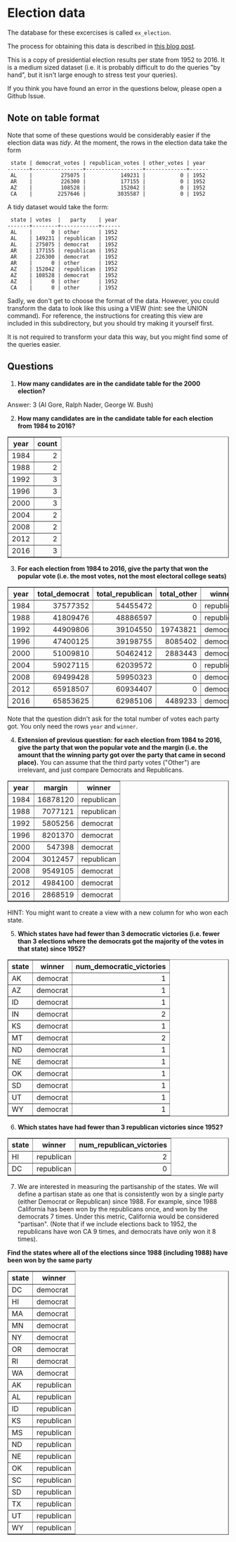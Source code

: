 # Election data

The database for these excercises is called `ex_election`.

The process for obtaining this data is described in [this blog post](https://kiwidamien.github.io/munging-with-multiindices-election-data.html).

This is a copy of presidential election results per state from 1952 to 2016. It is a medium sized dataset (i.e. it is probably difficult to do the queries "by hand", but it isn't large enough to stress test your queries).

If you think you have found an error in the questions below, please open a Github Issue.

## Note on table format

Note that some of these questions would be considerably easier if the election data was _tidy_. At the moment, the rows in the election data take the form
```
 state | democrat_votes | republican_votes | other_votes | year 
-------+----------------+------------------+-------------+------
 AL    |         275075 |           149231 |           0 | 1952
 AR    |         226300 |           177155 |           0 | 1952
 AZ    |         108528 |           152042 |           0 | 1952
 CA    |        2257646 |          3035587 |           0 | 1952
```

A tidy dataset would take the form:
```
 state | votes  |   party    | year 
-------+--------+------------+------
 AL    |      0 | other      | 1952
 AL    | 149231 | republican | 1952
 AL    | 275075 | democrat   | 1952
 AR    | 177155 | republican | 1952
 AR    | 226300 | democrat   | 1952
 AR    |      0 | other      | 1952
 AZ    | 152042 | republican | 1952
 AZ    | 108528 | democrat   | 1952
 AZ    |      0 | other      | 1952
 CA    |      0 | other      | 1952
```

Sadly, we don't get to choose the format of the data. However, you could transform the data to look like this using a VIEW (hint: see the UNION command). For reference, the instructions for creating this view are included in this subdirectory, but you should try making it yourself first.

It is not required to transform your data this way, but you might find some of the queries easier. 

## Questions

1. **How many candidates are in the candidate table for the 2000 election?**

Answer: 3 (Al Gore, Ralph Nader, George W. Bush)

2. **How many candidates are in the candidate table for each election from 1984 to 2016?**

<table border="1">
  <tr>
    <th align="center">year</th>
    <th align="center">count</th>
  </tr>
  <tr valign="top">
    <td align="right">1984</td>
    <td align="right">2</td>
  </tr>
  <tr valign="top">
    <td align="right">1988</td>
    <td align="right">2</td>
  </tr>
  <tr valign="top">
    <td align="right">1992</td>
    <td align="right">3</td>
  </tr>
  <tr valign="top">
    <td align="right">1996</td>
    <td align="right">3</td>
  </tr>
  <tr valign="top">
    <td align="right">2000</td>
    <td align="right">3</td>
  </tr>
  <tr valign="top">
    <td align="right">2004</td>
    <td align="right">2</td>
  </tr>
  <tr valign="top">
    <td align="right">2008</td>
    <td align="right">2</td>
  </tr>
  <tr valign="top">
    <td align="right">2012</td>
    <td align="right">2</td>
  </tr>
  <tr valign="top">
    <td align="right">2016</td>
    <td align="right">3</td>
  </tr>
</table>


3. **For each election from 1984 to 2016, give the party that won the popular vote (i.e. the most votes, not the most electoral college seats)**

<table border="1">
  <tr>
    <th align="center">year</th>
    <th align="center">total_democrat</th>
    <th align="center">total_republican</th>
    <th align="center">total_other</th>
    <th align="center">winner</th>
  </tr>
  <tr valign="top">
    <td align="right">1984</td>
    <td align="right">37577352</td>
    <td align="right">54455472</td>
    <td align="right">0</td>
    <td align="left">republican</td>
  </tr>
  <tr valign="top">
    <td align="right">1988</td>
    <td align="right">41809476</td>
    <td align="right">48886597</td>
    <td align="right">0</td>
    <td align="left">republican</td>
  </tr>
  <tr valign="top">
    <td align="right">1992</td>
    <td align="right">44909806</td>
    <td align="right">39104550</td>
    <td align="right">19743821</td>
    <td align="left">democrat</td>
  </tr>
  <tr valign="top">
    <td align="right">1996</td>
    <td align="right">47400125</td>
    <td align="right">39198755</td>
    <td align="right">8085402</td>
    <td align="left">democrat</td>
  </tr>
  <tr valign="top">
    <td align="right">2000</td>
    <td align="right">51009810</td>
    <td align="right">50462412</td>
    <td align="right">2883443</td>
    <td align="left">democrat</td>
  </tr>
  <tr valign="top">
    <td align="right">2004</td>
    <td align="right">59027115</td>
    <td align="right">62039572</td>
    <td align="right">0</td>
    <td align="left">republican</td>
  </tr>
  <tr valign="top">
    <td align="right">2008</td>
    <td align="right">69499428</td>
    <td align="right">59950323</td>
    <td align="right">0</td>
    <td align="left">democrat</td>
  </tr>
  <tr valign="top">
    <td align="right">2012</td>
    <td align="right">65918507</td>
    <td align="right">60934407</td>
    <td align="right">0</td>
    <td align="left">democrat</td>
  </tr>
  <tr valign="top">
    <td align="right">2016</td>
    <td align="right">65853625</td>
    <td align="right">62985106</td>
    <td align="right">4489233</td>
    <td align="left">democrat</td>
  </tr>
</table>

Note that the question didn't ask for the total number of votes each party got. You only need the rows `year` and `winner`.


4. **Extension of previous question: for each election from 1984 to 2016, give the party that won the popular vote and the margin (i.e. the amount that the winning party got over the party that came in second place).** You can assume that the third party votes ("Other") are irrelevant, and just compare Democrats and Republicans.


<table border="1">
  <tr>
    <th align="center">year</th>
    <th align="center">margin</th>
    <th align="center">winner</th>
  </tr>
  <tr valign="top">
    <td align="right">1984</td>
    <td align="right">16878120</td>
    <td align="left">republican</td>
  </tr>
  <tr valign="top">
    <td align="right">1988</td>
    <td align="right">7077121</td>
    <td align="left">republican</td>
  </tr>
  <tr valign="top">
    <td align="right">1992</td>
    <td align="right">5805256</td>
    <td align="left">democrat</td>
  </tr>
  <tr valign="top">
    <td align="right">1996</td>
    <td align="right">8201370</td>
    <td align="left">democrat</td>
  </tr>
  <tr valign="top">
    <td align="right">2000</td>
    <td align="right">547398</td>
    <td align="left">democrat</td>
  </tr>
  <tr valign="top">
    <td align="right">2004</td>
    <td align="right">3012457</td>
    <td align="left">republican</td>
  </tr>
  <tr valign="top">
    <td align="right">2008</td>
    <td align="right">9549105</td>
    <td align="left">democrat</td>
  </tr>
  <tr valign="top">
    <td align="right">2012</td>
    <td align="right">4984100</td>
    <td align="left">democrat</td>
  </tr>
  <tr valign="top">
    <td align="right">2016</td>
    <td align="right">2868519</td>
    <td align="left">democrat</td>
  </tr>
</table>

HINT: You might want to create a view with a new column for who won each state.

5. **Which states have had fewer than 3 democratic victories (i.e. fewer than 3 elections where the democrats got the majority of the votes in that state) since 1952?**

<table border="1">
  <tr>
    <th align="center">state</th>
    <th align="center">winner</th>
    <th align="center">num_democratic_victories</th>
  </tr>
  <tr valign="top">
    <td align="left">AK</td>
    <td align="left">democrat</td>
    <td align="right">1</td>
  </tr>
  <tr valign="top">
    <td align="left">AZ</td>
    <td align="left">democrat</td>
    <td align="right">1</td>
  </tr>
  <tr valign="top">
    <td align="left">ID</td>
    <td align="left">democrat</td>
    <td align="right">1</td>
  </tr>
  <tr valign="top">
    <td align="left">IN</td>
    <td align="left">democrat</td>
    <td align="right">2</td>
  </tr>
  <tr valign="top">
    <td align="left">KS</td>
    <td align="left">democrat</td>
    <td align="right">1</td>
  </tr>
  <tr valign="top">
    <td align="left">MT</td>
    <td align="left">democrat</td>
    <td align="right">2</td>
  </tr>
  <tr valign="top">
    <td align="left">ND</td>
    <td align="left">democrat</td>
    <td align="right">1</td>
  </tr>
  <tr valign="top">
    <td align="left">NE</td>
    <td align="left">democrat</td>
    <td align="right">1</td>
  </tr>
  <tr valign="top">
    <td align="left">OK</td>
    <td align="left">democrat</td>
    <td align="right">1</td>
  </tr>
  <tr valign="top">
    <td align="left">SD</td>
    <td align="left">democrat</td>
    <td align="right">1</td>
  </tr>
  <tr valign="top">
    <td align="left">UT</td>
    <td align="left">democrat</td>
    <td align="right">1</td>
  </tr>
  <tr valign="top">
    <td align="left">WY</td>
    <td align="left">democrat</td>
    <td align="right">1</td>
  </tr>
</table>

6. **Which states have had fewer than 3 republican victories since 1952?**

<table border="1">
  <tr>
    <th align="center">state</th>
    <th align="center">winner</th>
    <th align="center">num_republican_victories</th>
  </tr>
  <tr valign="top">
    <td align="left">HI</td>
    <td align="left">republican</td>
    <td align="right">2</td>
  </tr>
  <tr valign="top">
    <td align="left">DC</td>
    <td align="left">republican</td>
    <td align="right">0</td>
  </tr>
</table>


7. We are interested in measuring the partisanship of the states. We will define a partisan state as one that is consistently won by a single party (either Democrat or Republican) since 1988. For example, since 1988 California has been won by the republicans once, and won by the democrats 7 times. Under this metric, California would be considered "partisan". (Note that if we include elections back to 1952, the republicans have won CA 9 times, and democrats have only won it 8 times).

**Find the states where all of the elections since 1988 (including 1988) have been won by the same party**

<table border="1">
  <tr>
    <th align="center">state</th>
    <th align="center">winner</th>
  </tr>
  <tr valign="top">
    <td align="left">DC</td>
    <td align="left">democrat</td>
  </tr>
  <tr valign="top">
    <td align="left">HI</td>
    <td align="left">democrat</td>
  </tr>
  <tr valign="top">
    <td align="left">MA</td>
    <td align="left">democrat</td>
  </tr>
  <tr valign="top">
    <td align="left">MN</td>
    <td align="left">democrat</td>
  </tr>
  <tr valign="top">
    <td align="left">NY</td>
    <td align="left">democrat</td>
  </tr>
  <tr valign="top">
    <td align="left">OR</td>
    <td align="left">democrat</td>
  </tr>
  <tr valign="top">
    <td align="left">RI</td>
    <td align="left">democrat</td>
  </tr>
  <tr valign="top">
    <td align="left">WA</td>
    <td align="left">democrat</td>
  </tr>
  <tr valign="top">
    <td align="left">AK</td>
    <td align="left">republican</td>
  </tr>
  <tr valign="top">
    <td align="left">AL</td>
    <td align="left">republican</td>
  </tr>
  <tr valign="top">
    <td align="left">ID</td>
    <td align="left">republican</td>
  </tr>
  <tr valign="top">
    <td align="left">KS</td>
    <td align="left">republican</td>
  </tr>
  <tr valign="top">
    <td align="left">MS</td>
    <td align="left">republican</td>
  </tr>
  <tr valign="top">
    <td align="left">ND</td>
    <td align="left">republican</td>
  </tr>
  <tr valign="top">
    <td align="left">NE</td>
    <td align="left">republican</td>
  </tr>
  <tr valign="top">
    <td align="left">OK</td>
    <td align="left">republican</td>
  </tr>
  <tr valign="top">
    <td align="left">SC</td>
    <td align="left">republican</td>
  </tr>
  <tr valign="top">
    <td align="left">SD</td>
    <td align="left">republican</td>
  </tr>
  <tr valign="top">
    <td align="left">TX</td>
    <td align="left">republican</td>
  </tr>
  <tr valign="top">
    <td align="left">UT</td>
    <td align="left">republican</td>
  </tr>
  <tr valign="top">
    <td align="left">WY</td>
    <td align="left">republican</td>
  </tr>
</table>


